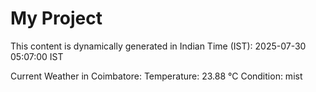 # My Project

This content is dynamically generated in Indian Time (IST): 2025-07-30 05:07:00 IST


Current Weather in Coimbatore:
Temperature: 23.88 °C
Condition: mist

